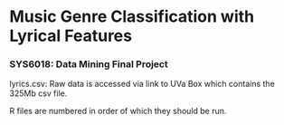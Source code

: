 # Music Genre Classification with Lyrical Features
### SYS6018: Data Mining Final Project

lyrics.csv: Raw data is accessed via link to UVa Box which contains the 325Mb csv file.

R files are numbered in order of which they should be run.
